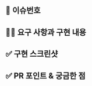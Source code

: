 ## 📌 이슈번호 <!-- 이슈번호 혹은 참조를 적어주세요 -->

## 👩‍💻 요구 사항과 구현 내용 <!-- 구현한 것을 간단하게 요약 , 코어 구현 로직 설명 -->

## ✅ 구현 스크린샷 <!-- .gif 등을 사용하여 간단하게 보여주세요 -->

## ✅ PR 포인트 & 궁금한 점 <!-- 리뷰어 분들이 집중적으로 보셨으면 하는 내용을 적어주세요 -->